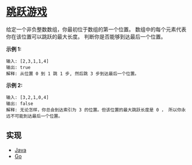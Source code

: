 # [跳跃游戏](https://leetcode-cn.com/problems/jump-game/description/)

给定一个非负整数数组，你最初位于数组的第一个位置。
数组中的每个元素代表你在该位置可以跳跃的最大长度。
判断你是否能够到达最后一个位置。

**示例 1:**

```
输入: [2,3,1,1,4]
输出: true
解释: 从位置 0 到 1 跳 1 步, 然后跳 3 步到达最后一个位置。
```

**示例 2:**

```
输入: [3,2,1,0,4]
输出: false
解释: 无论怎样，你总会到达索引为 3 的位置。但该位置的最大跳跃长度是 0 ， 所以你永远不可能到达最后一个位置。
```

## 实现

- [Java](https://github.com/pojozhang/playground/blob/master/solutions/java/src/main/java/playground/algorithm/JumpGame.java)
- [Go](https://github.com/pojozhang/playground/blob/master/solutions/go/src/playground/algorithm/jump_game.go)
